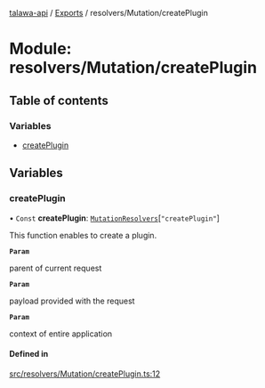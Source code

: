 [talawa-api](../README.md) / [Exports](../modules.md) / resolvers/Mutation/createPlugin

# Module: resolvers/Mutation/createPlugin

## Table of contents

### Variables

- [createPlugin](resolvers_Mutation_createPlugin.md#createplugin)

## Variables

### createPlugin

• `Const` **createPlugin**: [`MutationResolvers`](types_generatedGraphQLTypes.md#mutationresolvers)[``"createPlugin"``]

This function enables to create a plugin.

**`Param`**

parent of current request

**`Param`**

payload provided with the request

**`Param`**

context of entire application

#### Defined in

[src/resolvers/Mutation/createPlugin.ts:12](https://github.com/PalisadoesFoundation/talawa-api/blob/612a320/src/resolvers/Mutation/createPlugin.ts#L12)
